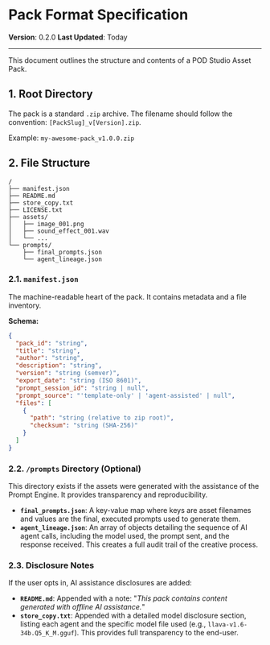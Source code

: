 # Pack Format Specification

**Version**: 0.2.0
**Last Updated**: Today

---

This document outlines the structure and contents of a POD Studio Asset Pack.

## 1. Root Directory

The pack is a standard `.zip` archive. The filename should follow the convention: `[PackSlug]_v[Version].zip`.

Example: `my-awesome-pack_v1.0.0.zip`

## 2. File Structure

```
/
├── manifest.json
├── README.md
├── store_copy.txt
├── LICENSE.txt
├── assets/
│   ├── image_001.png
│   ├── sound_effect_001.wav
│   └── ...
└── prompts/
    ├── final_prompts.json
    └── agent_lineage.json
```

### 2.1. `manifest.json`

The machine-readable heart of the pack. It contains metadata and a file inventory.

**Schema:**

```json
{
  "pack_id": "string",
  "title": "string",
  "author": "string",
  "description": "string",
  "version": "string (semver)",
  "export_date": "string (ISO 8601)",
  "prompt_session_id": "string | null",
  "prompt_source": "'template-only' | 'agent-assisted' | null",
  "files": [
    {
      "path": "string (relative to zip root)",
      "checksum": "string (SHA-256)"
    }
  ]
}
```

### 2.2. `/prompts` Directory (Optional)

This directory exists if the assets were generated with the assistance of the Prompt Engine. It provides transparency and reproducibility.

- **`final_prompts.json`**: A key-value map where keys are asset filenames and values are the final, executed prompts used to generate them.
- **`agent_lineage.json`**: An array of objects detailing the sequence of AI agent calls, including the model used, the prompt sent, and the response received. This creates a full audit trail of the creative process.

### 2.3. Disclosure Notes

If the user opts in, AI assistance disclosures are added:

- **`README.md`**: Appended with a note: "*This pack contains content generated with offline AI assistance.*"
- **`store_copy.txt`**: Appended with a detailed model disclosure section, listing each agent and the specific model file used (e.g., `llava-v1.6-34b.Q5_K_M.gguf`). This provides full transparency to the end-user.

